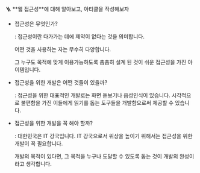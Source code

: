 <aside>
🪜 **웹 접근성**에 대해 알아보고, 아티클을 작성해보자

- 접근성은 무엇인가?
  
  : 접근성이란 다가가는 데에 제약이 없다는 것을 의미합니다. 
  
  어떤 것을 사용하는 자는 무수히 다양합니다.
  
  그 누구도 목적에 맞게 이용가능하도록 촘촘히 설계 된 것이 쉬운 접근성을 가진 아이템입니다. 
  
- 접근성을 위한 개발은 어떤 것들이 있을까?
  
  : 접근성을 위한 대표적인 개발로는 화면 돋보기나 음성인식이 있습니다. 시각적으로 불편함을 가진 이들에게 읽기를 돕는 도구들을 개발함으로써 제공할 수 있습니다. 
  
  
- 접근성을 위한 개발을 꼭 해야 할까?
  
  : 대한민국은 IT 강국입니다. IT 강국으로서 위상을 높이기 위해서는 접근성을 위한 개발이 꼭 필요합니다. 
  
  개발의 목적이 있다면, 그 목적을 누구나 도달할 수 있도록 돕는 것이 개발의 완성이라고 생각합니다. 
  
  
</aside>
